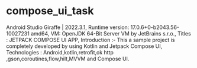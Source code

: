 # compose_ui_task
 Android Studio Giraffe | 2022.3.1,
 Runtime version: 17.0.6+0-b2043.56-10027231 amd64,
 VM: OpenJDK 64-Bit Server VM by JetBrains s.r.o.,
 Titles : JETPACK COMPOSE UI APP,
 Introduction :- This a sample project is completely developed by using Kotlin and  Jetpack Compose UI,
 Technologies :  Android,kotlin,retrofit,ok http ,gson,coroutines,flow,hilt,MVVM and Compose UI.



